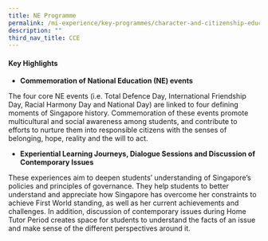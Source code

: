 ```yaml
---
title: NE Programme
permalink: /mi-experience/key-programmes/character-and-citizenship-education/ne-programme/
description: ""
third_nav_title: CCE
---
```

<h4><strong>Key Highlights</strong></h4>
<ul>
<li><strong>Commemoration of National Education (NE) events</strong></li>
</ul>
<p>The four core NE events (i.e. Total Defence Day, International Friendship Day, Racial Harmony Day and National Day) are linked to four defining moments of Singapore history. Commemoration of these events promote multicultural and social awareness among students, and contribute to efforts to nurture them into responsible citizens with the senses of belonging, hope, reality and the will to act.</p>
<ul>
<li><strong>Experiential Learning Journeys, Dialogue Sessions and Discussion of Contemporary Issues</strong></li>
</ul>
<p>These experiences aim to deepen students&rsquo; understanding of Singapore&rsquo;s policies and principles of governance. They help students to better understand and appreciate how Singapore has overcome her constraints to achieve First World standing, as well as her current achievements and challenges. In addition, discussion of contemporary issues during Home Tutor Period creates space for students to understand the facts of an issue and make sense of the different perspectives around it.</p>